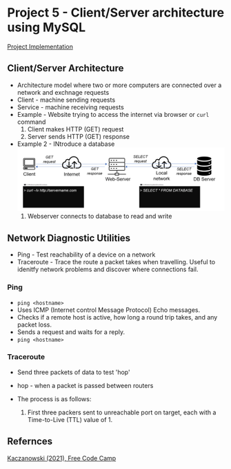 # Project 5 - Client/Server architecture using MySQL

[Project Implementation](https://github.com/A-Ahmed100216/LAMP_Stack_Implementation/blob/main/Project05/Implementation.md)

## Client/Server Architecture
* Architecture model where two or more computers are connected over a network and exchnage requests 
* Client - machine sending requests 
* Service - machine receiving requests 
* Example - Website trying to access the internet via browser or `curl` command
    1. Client makes HTTP (GET) request
    2. Server sends HTTP (GET) response 
* Example 2 - INtroduce a database
![Example 2](/Project05/images/example2.png)
    1. Webserver connects to database to read and write 

## Network Diagnostic Utilities
* Ping - Test reachability of a device on a network 
* Traceroute - Trace the route a packet takes when travelling. Useful to idenitfy network problems and discover where connections fail. 
### Ping 
* `ping <hostname>`
* Uses ICMP (Internet control Message Protocol) Echo messages.
* Checks if a remote host is active, how long a round trip takes, and any packet loss.
* Sends a request and waits for a reply.
* `ping <hostname>`

### Traceroute
* Send three packets of data to test 'hop'
* hop - when a packet is passed between routers
* The process is as follows:

    1. First three packers sent to unreachable port on target, each with a Time-to-Live (TTL) value of 1.
    


## Refernces
[Kaczanowski (2021), Free Code Camp](https://www.freecodecamp.org/news/traceroute-and-ping/)